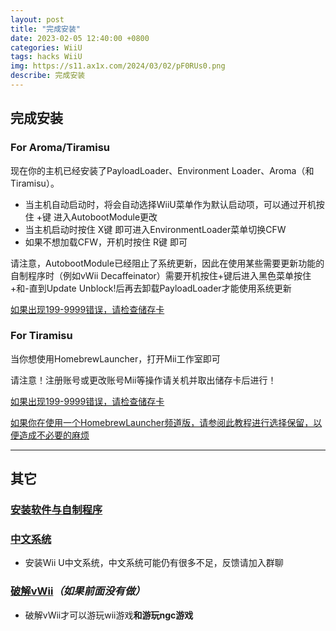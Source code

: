 ```yaml
---
layout: post
title: "完成安装"
date: 2023-02-05 12:40:00 +0800
categories: WiiU
tags: hacks WiiU
img: https://s11.ax1x.com/2024/03/02/pF0RUs0.png
describe: 完成安装
---
```


## 完成安装

### For Aroma/Tiramisu

现在你的主机已经安装了PayloadLoader、Environment Loader、Aroma（和Tiramisu）。

- 当主机自动启动时，将会自动选择WiiU菜单作为默认启动项，可以通过开机按住 +键 进入AutobootModule更改
- 当主机启动时按住 X键 即可进入EnvironmentLoader菜单切换CFW
- 如果不想加载CFW，开机时按住 R键 即可

请注意，AutobootModule已经阻止了系统更新，因此在使用某些需要更新功能的自制程序时（例如vWii Decaffeinator）需要开机按住+键后进入黑色菜单按住+和-直到Update Unblock!后再去卸载PayloadLoader才能使用系统更新

[如果出现199-9999错误，请检查储存卡](https://wiiu.1919810.com/wiiu/2023/02/05/QA.html#tiramisu%E5%B8%B8%E8%A7%81%E9%94%99%E8%AF%AF)

### For Tiramisu

当你想使用HomebrewLauncher，打开Mii工作室即可

请注意！注册账号或更改账号Mii等操作请关机并取出储存卡后进行！

[如果出现199-9999错误，请检查储存卡](https://wiiu.1919810.com/wiiu/2023/02/05/QA.html#tiramisu%E5%B8%B8%E8%A7%81%E9%94%99%E8%AF%AF)

[如果你在使用一个HomebrewLauncher频道版，请参阅此教程进行选择保留，以便造成不必要的麻烦](https://wiiu.1919810.com/wiiu/2023/02/05/QA.html#tiramisu%E5%B8%B8%E8%A7%81%E9%94%99%E8%AF%AF)

<hr />

## 其它

### [安装软件与自制程序](https://wiiu.1919810.com/wiiu/2023/02/01/WUPinstaller.html)

### [中文系统](https://wiiu.1919810.com/wiiu/2023/02/04/install-CHJsystem.html)

- 安装Wii U中文系统，中文系统可能仍有很多不足，反馈请加入群聊

### [破解vWii](https://wiiu.1919810.com/wiiu/2023/02/04/hackvwii.html)*（如果前面没有做）*

- 破解vWii才可以游玩wii游戏**和游玩ngc游戏**
